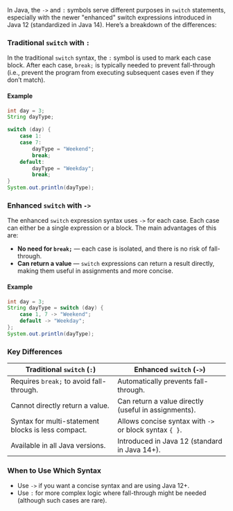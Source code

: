 In Java, the `->` and `:` symbols serve different purposes in `switch` statements, especially with the newer "enhanced" switch expressions introduced in Java 12 (standardized in Java 14). Here’s a breakdown of the differences:

### Traditional `switch` with `:`

In the traditional `switch` syntax, the `:` symbol is used to mark each case block. After each case, `break;` is typically needed to prevent fall-through (i.e., prevent the program from executing subsequent cases even if they don’t match).

#### Example

```java
int day = 3;
String dayType;

switch (day) {
    case 1:
    case 7:
        dayType = "Weekend";
        break;
    default:
        dayType = "Weekday";
        break;
}
System.out.println(dayType);
```

### Enhanced `switch` with `->`

The enhanced `switch` expression syntax uses `->` for each case. Each case can either be a single expression or a block. The main advantages of this are:
- **No need for `break;`** — each case is isolated, and there is no risk of fall-through.
- **Can return a value** — `switch` expressions can return a result directly, making them useful in assignments and more concise.

#### Example

```java
int day = 3;
String dayType = switch (day) {
    case 1, 7 -> "Weekend";
    default -> "Weekday";
};
System.out.println(dayType);
```

### Key Differences

| Traditional `switch` (`:`)                     | Enhanced `switch` (`->`)                          |
|------------------------------------------------|---------------------------------------------------|
| Requires `break;` to avoid fall-through.       | Automatically prevents fall-through.              |
| Cannot directly return a value.                | Can return a value directly (useful in assignments). |
| Syntax for multi-statement blocks is less compact. | Allows concise syntax with `->` or block syntax `{ }`. |
| Available in all Java versions.                | Introduced in Java 12 (standard in Java 14+).     |

### When to Use Which Syntax

- Use `->` if you want a concise syntax and are using Java 12+.
- Use `:` for more complex logic where fall-through might be needed (although such cases are rare).